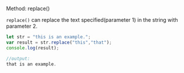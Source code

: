 Method: replace()

`replace()` can replace the text specified(parameter 1) in the string with parameter 2. 

```js
let str = "this is an example.";
var result = str.replace("this","that");
console.log(result);

//output:
that is an example.
```